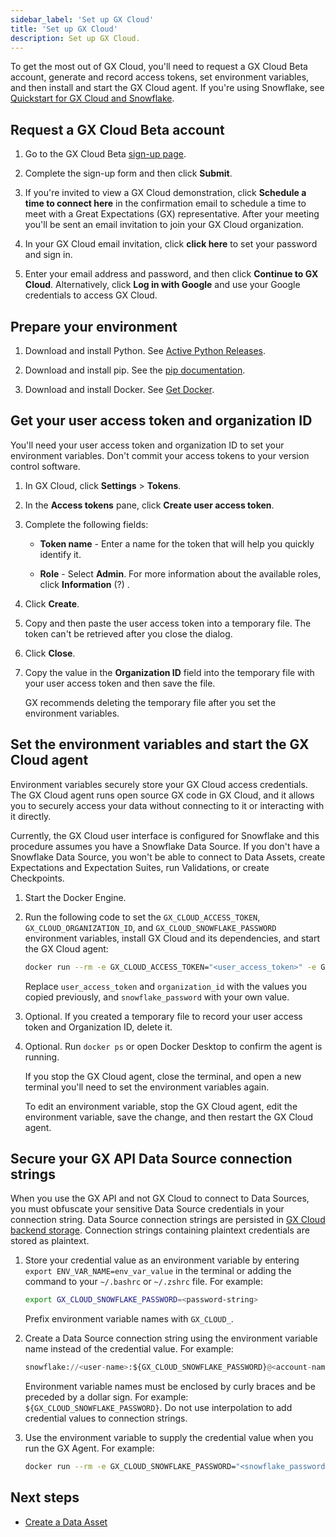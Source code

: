 ```yaml
---
sidebar_label: 'Set up GX Cloud'
title: 'Set up GX Cloud'
description: Set up GX Cloud.
---
```


To get the most out of GX Cloud, you'll need to request a GX Cloud Beta account, generate and record access tokens, set environment variables, and then install and start the GX Cloud agent. If you're using Snowflake, see [Quickstart for GX Cloud and Snowflake](/docs/cloud/quickstarts/snowflake_quickstart).

## Request a GX Cloud Beta account

1. Go to the GX Cloud Beta [sign-up page](https://greatexpectations.io/cloud).

2. Complete the sign-up form and then click **Submit**.

3. If you're invited to view a GX Cloud demonstration, click **Schedule a time to connect here** in the confirmation email to schedule a time to meet with a Great Expectations (GX) representative. After your meeting you'll be sent an email invitation to join your GX Cloud organization.

4. In your GX Cloud email invitation, click **click here** to set your password and sign in.

5. Enter your email address and password, and then click **Continue to GX Cloud**. Alternatively, click **Log in with Google** and use your Google credentials to access GX Cloud.


## Prepare your environment

1. Download and install Python. See [Active Python Releases](https://www.python.org/downloads/).

2. Download and install pip. See the [pip documentation](https://pip.pypa.io/en/stable/cli/pip/).

3. Download and install Docker. See [Get Docker](https://docs.docker.com/get-docker/).

## Get your user access token and organization ID

You'll need your user access token and organization ID to set your environment variables. Don't commit your access tokens to your version control software.

1. In GX Cloud, click **Settings** > **Tokens**.

2. In the **Access tokens** pane, click **Create user access token**.

3. Complete the following fields:

    - **Token name** - Enter a name for the token that will help you quickly identify it.

    - **Role** - Select **Admin**. For more information about the available roles, click **Information** (?) .

4. Click **Create**.

5. Copy and then paste the user access token into a temporary file. The token can't be retrieved after you close the dialog.

6. Click **Close**.

7. Copy the value in the **Organization ID** field into the temporary file with your user access token and then save the file. 

    GX recommends deleting the temporary file after you set the environment variables.

## Set the environment variables and start the GX Cloud agent

Environment variables securely store your GX Cloud access credentials. The GX Cloud agent runs open source GX code in GX Cloud, and it allows you to securely access your data without connecting to it or interacting with it directly. 

Currently, the GX Cloud user interface is configured for Snowflake and this procedure assumes you have a Snowflake Data Source. If you don't have a Snowflake Data Source, you won't be able to connect to Data Assets, create Expectations and Expectation Suites, run Validations, or create Checkpoints. 

1. Start the Docker Engine.

2. Run the following code to set the `GX_CLOUD_ACCESS_TOKEN`, `GX_CLOUD_ORGANIZATION_ID`, and `GX_CLOUD_SNOWFLAKE_PASSWORD` environment variables, install GX Cloud and its dependencies, and start the GX Cloud agent:

    ```bash title="Terminal input"
    docker run --rm -e GX_CLOUD_ACCESS_TOKEN="<user_access_token>" -e GX_CLOUD_ORGANIZATION_ID="<organization_id>" -e GX_CLOUD_SNOWFLAKE_PASSWORD="<snowflake_password>" greatexpectations/agent
    ```      
    Replace `user_access_token` and `organization_id` with the values you copied previously, and `snowflake_password` with your own value.

3. Optional. If you created a temporary file to record your user access token and Organization ID, delete it.

4. Optional. Run `docker ps` or open Docker Desktop to confirm the agent is running.

    If you stop the GX Cloud agent, close the terminal, and open a new terminal you'll need to set the environment variables again.

    To edit an environment variable, stop the GX Cloud agent, edit the environment variable, save the change, and then restart the GX Cloud agent.

## Secure your GX API Data Source connection strings

When you use the GX API and not GX Cloud to connect to Data Sources, you must obfuscate your sensitive Data Source credentials in your connection string. Data Source connection strings are persisted in [GX Cloud backend storage](/docs/cloud/about_gx#gx-cloud-architecture). Connection strings containing plaintext credentials are stored as plaintext.

1. Store your credential value as an environment variable by entering `export ENV_VAR_NAME=env_var_value` in the terminal or adding the command to your `~/.bashrc` or `~/.zshrc` file. For example:

    ```bash title="Terminal input"
    export GX_CLOUD_SNOWFLAKE_PASSWORD=<password-string>
    ```
    Prefix environment variable names with `GX_CLOUD_`.

2. Create a Data Source connection string using the environment variable name instead of the credential value. For example:

    ```python title="Example Data Source connection string"
    snowflake://<user-name>:${GX_CLOUD_SNOWFLAKE_PASSWORD}@<account-name>/<database-name>/<schema-name>?warehouse=<warehouse-name>&role=<role-name>
    ```
    Environment variable names must be enclosed by curly braces and be preceded by a dollar sign. For example: `${GX_CLOUD_SNOWFLAKE_PASSWORD}`. Do not use interpolation to add credential values to connection strings.

3. Use the environment variable to supply the credential value when you run the GX Agent. For example:

    ```bash title="Terminal input"
    docker run --rm -e GX_CLOUD_SNOWFLAKE_PASSWORD="<snowflake_password>" -e GX_CLOUD_ACCESS_TOKEN="<user_access_token>" -e GX_CLOUD_ORGANIZATION_ID="<organization_id>" greatexpectations/agent
    ```

## Next steps

 - [Create a Data Asset](/docs/cloud/data_assets/manage_data_assets#create-a-data-asset)